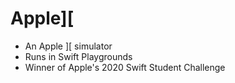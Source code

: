 # Apple\]\[
 - An Apple \]\[  simulator
 - Runs in Swift Playgrounds
 - Winner of Apple's 2020 Swift Student Challenge
